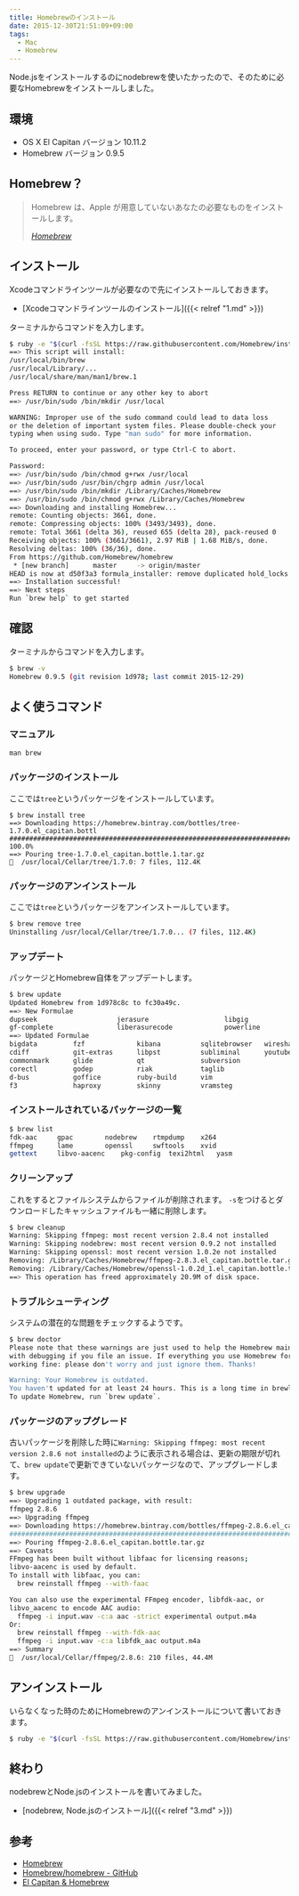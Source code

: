 ```yaml
---
title: Homebrewのインストール
date: 2015-12-30T21:51:09+09:00
tags:
  - Mac
  - Homebrew
---
```

Node.jsをインストールするのにnodebrewを使いたかったので、そのために必要なHomebrewをインストールしました。

<!-- more -->

## 環境

* OS X El Capitan バージョン 10.11.2
* Homebrew バージョン 0.9.5

## Homebrew？

> Homebrew は、Apple が用意していないあなたの必要なものをインストールします。
>
> <cite>[Homebrew](http://brew.sh/index_ja.html)</cite>

## インストール

Xcodeコマンドラインツールが必要なので先にインストールしておきます。

* [Xcodeコマンドラインツールのインストール]({{< relref "1.md" >}})

ターミナルからコマンドを入力します。

``` bash
$ ruby -e "$(curl -fsSL https://raw.githubusercontent.com/Homebrew/install/master/install)"
==> This script will install:
/usr/local/bin/brew
/usr/local/Library/...
/usr/local/share/man/man1/brew.1

Press RETURN to continue or any other key to abort
==> /usr/bin/sudo /bin/mkdir /usr/local

WARNING: Improper use of the sudo command could lead to data loss
or the deletion of important system files. Please double-check your
typing when using sudo. Type "man sudo" for more information.

To proceed, enter your password, or type Ctrl-C to abort.

Password:
==> /usr/bin/sudo /bin/chmod g+rwx /usr/local
==> /usr/bin/sudo /usr/bin/chgrp admin /usr/local
==> /usr/bin/sudo /bin/mkdir /Library/Caches/Homebrew
==> /usr/bin/sudo /bin/chmod g+rwx /Library/Caches/Homebrew
==> Downloading and installing Homebrew...
remote: Counting objects: 3661, done.
remote: Compressing objects: 100% (3493/3493), done.
remote: Total 3661 (delta 36), reused 655 (delta 28), pack-reused 0
Receiving objects: 100% (3661/3661), 2.97 MiB | 1.68 MiB/s, done.
Resolving deltas: 100% (36/36), done.
From https://github.com/Homebrew/homebrew
 * [new branch]      master     -> origin/master
HEAD is now at d50f3a3 formula_installer: remove duplicated hold_locks check
==> Installation successful!
==> Next steps
Run `brew help` to get started
```

## 確認

ターミナルからコマンドを入力します。

``` bash
$ brew -v
Homebrew 0.9.5 (git revision 1d978; last commit 2015-12-29)
```

## よく使うコマンド

### マニュアル

```
man brew
```

### パッケージのインストール

ここでは`tree`というパッケージをインストールしています。

```
$ brew install tree
==> Downloading https://homebrew.bintray.com/bottles/tree-1.7.0.el_capitan.bottl
######################################################################## 100.0%
==> Pouring tree-1.7.0.el_capitan.bottle.1.tar.gz
🍺  /usr/local/Cellar/tree/1.7.0: 7 files, 112.4K
```

### パッケージのアンインストール

ここでは`tree`というパッケージをアンインストールしています。

``` bash
$ brew remove tree
Uninstalling /usr/local/Cellar/tree/1.7.0... (7 files, 112.4K)
```

### アップデート

パッケージとHomebrew自体をアップデートします。

``` bash
$ brew update
Updated Homebrew from 1d978c8c to fc30a49c.
==> New Formulae
dupseek                    jerasure                   libgig                   
gf-complete                liberasurecode             powerline                
==> Updated Formulae
bigdata         fzf             kibana          sqlitebrowser   wireshark     
cdiff           git-extras      libpst          subliminal      youtube-dl    
commonmark      glide           qt              subversion    
corectl         godep           riak            taglib        
d-bus           goffice         ruby-build      vim           
f3              haproxy         skinny          vramsteg      
```

### インストールされているパッケージの一覧

``` bash
$ brew list
fdk-aac		gpac		nodebrew	rtmpdump	x264
ffmpeg		lame		openssl		swftools	xvid
gettext		libvo-aacenc	pkg-config	texi2html	yasm
```

### クリーンアップ

これをするとファイルシステムからファイルが削除されます。
`-s`をつけるとダウンロードしたキャッシュファイルも一緒に削除します。

``` bash
$ brew cleanup
Warning: Skipping ffmpeg: most recent version 2.8.4 not installed
Warning: Skipping nodebrew: most recent version 0.9.2 not installed
Warning: Skipping openssl: most recent version 1.0.2e not installed
Removing: /Library/Caches/Homebrew/ffmpeg-2.8.3.el_capitan.bottle.tar.gz... (17.4M)
Removing: /Library/Caches/Homebrew/openssl-1.0.2d_1.el_capitan.bottle.tar.gz... (3.5M)
==> This operation has freed approximately 20.9M of disk space.
```

### トラブルシューティング

システムの潜在的な問題をチェックするようです。

``` bash
$ brew doctor
Please note that these warnings are just used to help the Homebrew maintainers
with debugging if you file an issue. If everything you use Homebrew for is
working fine: please don't worry and just ignore them. Thanks!

Warning: Your Homebrew is outdated.
You haven't updated for at least 24 hours. This is a long time in brewland!
To update Homebrew, run `brew update`.
```

### パッケージのアップグレード

古いパッケージを削除した時に`Warning: Skipping ffmpeg: most recent version 2.8.6 not installed`のように表示される場合は、更新の期限が切れて、`brew update`で更新できていないパッケージなので、アップグレードします。

``` bash
$ brew upgrade
==> Upgrading 1 outdated package, with result:
ffmpeg 2.8.6
==> Upgrading ffmpeg
==> Downloading https://homebrew.bintray.com/bottles/ffmpeg-2.8.6.el_capitan.bot
######################################################################## 100.0%
==> Pouring ffmpeg-2.8.6.el_capitan.bottle.tar.gz
==> Caveats
FFmpeg has been built without libfaac for licensing reasons;
libvo-aacenc is used by default.
To install with libfaac, you can:
  brew reinstall ffmpeg --with-faac

You can also use the experimental FFmpeg encoder, libfdk-aac, or
libvo_aacenc to encode AAC audio:
  ffmpeg -i input.wav -c:a aac -strict experimental output.m4a
Or:
  brew reinstall ffmpeg --with-fdk-aac
  ffmpeg -i input.wav -c:a libfdk_aac output.m4a
==> Summary
🍺  /usr/local/Cellar/ffmpeg/2.8.6: 210 files, 44.4M
```

## アンインストール

いらなくなった時のためにHomebrewのアンインストールについて書いておきます。

``` bash
$ ruby -e "$(curl -fsSL https://raw.githubusercontent.com/Homebrew/install/master/uninstall)"
```

## 終わり

nodebrewとNode.jsのインストールを書いてみました。

* [nodebrew, Node.jsのインストール]({{< relref "3.md" >}})

## 参考

* [Homebrew](http://brew.sh/index_ja.html)
* [Homebrew/homebrew - GitHub](https://github.com/Homebrew/homebrew)
* [El Capitan & Homebrew](https://github.com/Homebrew/homebrew/blob/master/share/doc/homebrew/El_Capitan_and_Homebrew.md)
